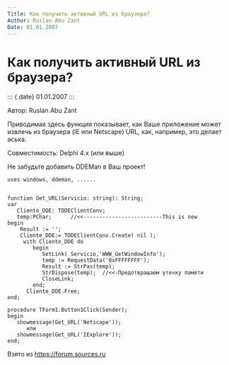 ```yaml
---
Title: Как получить активный URL из браузера?
Author: Ruslan Abu Zant
Date: 01.01.2007
---
```



Как получить активный URL из браузера?
======================================

::: {.date}
01.01.2007
:::

Автор: Ruslan Abu Zant

Приводимая здесь функция показывает, как Ваше приложение может извлечь
из браузера (IE или Netscape) URL, как, например, это делает аська.

Совместимость: Delphi 4.x (или выше)

Не забудьте добавить DDEMan в Ваш проект!

    uses windows, ddeman, ...... 
     
     
    function Get_URL(Servicio: string): String; 
    var 
       Cliente_DDE: TDDEClientConv; 
       temp:PChar;      //<<-------------------------This is new 
    begin 
        Result := ''; 
        Cliente_DDE:= TDDEClientConv.Create( nil ); 
         with Cliente_DDE do 
            begin 
               SetLink( Servicio,'WWW_GetWindowInfo'); 
               temp := RequestData('0xFFFFFFFF'); 
               Result := StrPas(temp); 
               StrDispose(temp);  //<<-Предотвращаем утечку памяти 
               CloseLink; 
            end; 
          Cliente_DDE.Free; 
    end; 
     
    procedure TForm1.Button1Click(Sender); 
    begin 
       showmessage(Get_URL('Netscape')); 
          или 
       showmessage(Get_URL('IExplore')); 
    end;

Взято из <https://forum.sources.ru>

